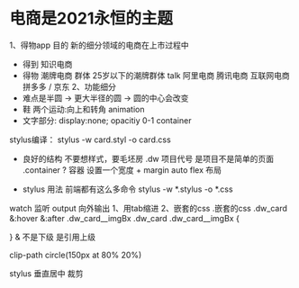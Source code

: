 # 电商是2021永恒的主题

1、得物app 目的
新的细分领域的电商在上市过程中
- 得到 知识电商
- 得物 潮牌电商
  群体 25岁以下的潮牌群体 talk
阿里电商
腾讯电商
互联网电商
拼多多 / 京东
2、功能细分
- 难点是半圆 -> 更大半径的圆 -> 圆的中心会改变
- 鞋
两个运动:向上和转角 animation
- 文字部分: display:none;
opacitiy 0-1
container 


stylus编译：
stylus -w card.styl -o card.css

- 良好的结构
不要想样式，要毛坯房
.dw 项目代号 是项目不是简单的页面
.container ?
容器 设置一个宽度 + margin auto
flex 布局

- stylus 用法
前端都有这么多命令
stylus -w *.stylus -o *.css

watch 监听
output 向外输出
1、用tab缩进
2、嵌套的css
.嵌套的css
.dw_card
  &:hover
  &:after
  .dw_card__imgBx
.dw_card .dw_card__imgBx {

}
& 不是下级 是引用上级


clip-path circle(150px at 80% 20%)


stylus
垂直居中
裁剪
